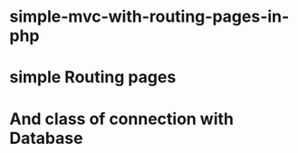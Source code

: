 # simple-mvc-with-routing-pages-in-php
# simple Routing pages 
# And class of connection with Database
